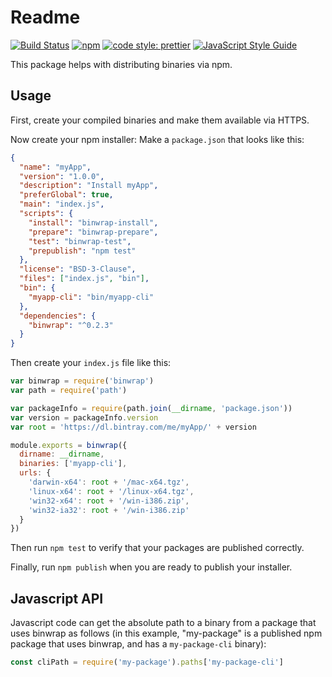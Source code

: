 # Readme

[![Build Status](https://github.com/avh4/binwrap/workflows/CI/badge.svg)](https://github.com/avh4/binwrap/actions?query=workflow%3ACI)
[![npm](https://img.shields.io/npm/v/binwrap.svg)](https://www.npmjs.com/package/binwrap)
[![code style: prettier](https://img.shields.io/badge/code_style-prettier-ff69b4.svg?style=flat-square)](https://github.com/prettier/prettier)
[![JavaScript Style Guide](https://cdn.rawgit.com/standard/standard/master/badge.svg)](https://github.com/standard/standard)

This package helps with distributing binaries via npm.

## Usage

First, create your compiled binaries and make them available via HTTPS.

Now create your npm installer: Make a `package.json` that looks like this:

```json
{
  "name": "myApp",
  "version": "1.0.0",
  "description": "Install myApp",
  "preferGlobal": true,
  "main": "index.js",
  "scripts": {
    "install": "binwrap-install",
    "prepare": "binwrap-prepare",
    "test": "binwrap-test",
    "prepublish": "npm test"
  },
  "license": "BSD-3-Clause",
  "files": ["index.js", "bin"],
  "bin": {
    "myapp-cli": "bin/myapp-cli"
  },
  "dependencies": {
    "binwrap": "^0.2.3"
  }
}
```

Then create your `index.js` file like this:

```javascript
var binwrap = require('binwrap')
var path = require('path')

var packageInfo = require(path.join(__dirname, 'package.json'))
var version = packageInfo.version
var root = 'https://dl.bintray.com/me/myApp/' + version

module.exports = binwrap({
  dirname: __dirname,
  binaries: ['myapp-cli'],
  urls: {
    'darwin-x64': root + '/mac-x64.tgz',
    'linux-x64': root + '/linux-x64.tgz',
    'win32-x64': root + '/win-i386.zip',
    'win32-ia32': root + '/win-i386.zip'
  }
})
```

Then run `npm test` to verify that your packages are published correctly.

Finally, run `npm publish` when you are ready to publish your installer.

## Javascript API

Javascript code can get the absolute path to a binary from a package that uses binwrap
as follows (in this example, "my-package" is a published npm package that uses binwrap,
and has a `my-package-cli` binary):

```js
const cliPath = require('my-package').paths['my-package-cli']
```
